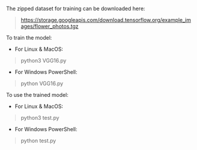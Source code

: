The zipped dataset for training can be downloaded here:
> https://storage.googleapis.com/download.tensorflow.org/example_images/flower_photos.tgz

To train the model:
* For Linux & MacOS:
> python3 VGG16.py

* For Windows PowerShell:
> python VGG16.py

To use the trained model:
* For Linux & MacOS:
> python3 test.py

* For Windows PowerShell:
> python test.py
